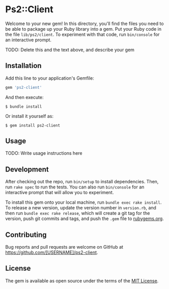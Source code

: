 # Ps2::Client

Welcome to your new gem! In this directory, you'll find the files you need to be able to package up your Ruby library into a gem. Put your Ruby code in the file `lib/ps2/client`. To experiment with that code, run `bin/console` for an interactive prompt.

TODO: Delete this and the text above, and describe your gem

## Installation

Add this line to your application's Gemfile:

```ruby
gem 'ps2-client'
```

And then execute:

    $ bundle install

Or install it yourself as:

    $ gem install ps2-client

## Usage

TODO: Write usage instructions here

## Development

After checking out the repo, run `bin/setup` to install dependencies. Then, run `rake spec` to run the tests. You can also run `bin/console` for an interactive prompt that will allow you to experiment.

To install this gem onto your local machine, run `bundle exec rake install`. To release a new version, update the version number in `version.rb`, and then run `bundle exec rake release`, which will create a git tag for the version, push git commits and tags, and push the `.gem` file to [rubygems.org](https://rubygems.org).

## Contributing

Bug reports and pull requests are welcome on GitHub at https://github.com/[USERNAME]/ps2-client.


## License

The gem is available as open source under the terms of the [MIT License](https://opensource.org/licenses/MIT).
